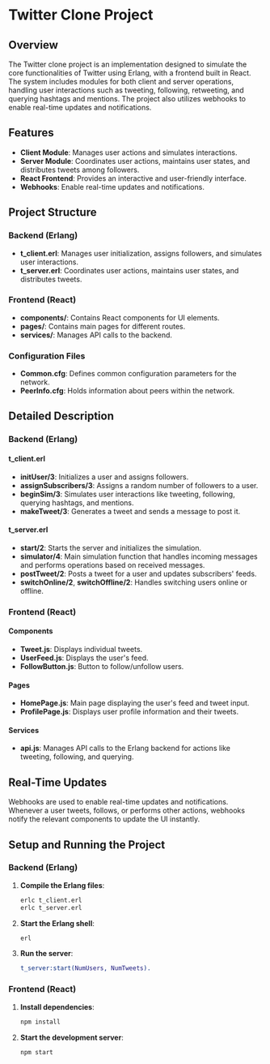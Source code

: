 # Twitter Clone Project

## Overview
The Twitter clone project is an implementation designed to simulate the core functionalities of Twitter using Erlang, with a frontend built in React. The system includes modules for both client and server operations, handling user interactions such as tweeting, following, retweeting, and querying hashtags and mentions. The project also utilizes webhooks to enable real-time updates and notifications.

## Features
- **Client Module**: Manages user actions and simulates interactions.
- **Server Module**: Coordinates user actions, maintains user states, and distributes tweets among followers.
- **React Frontend**: Provides an interactive and user-friendly interface.
- **Webhooks**: Enable real-time updates and notifications.

## Project Structure
### Backend (Erlang)
- **t_client.erl**: Manages user initialization, assigns followers, and simulates user interactions.
- **t_server.erl**: Coordinates user actions, maintains user states, and distributes tweets.

### Frontend (React)
- **components/**: Contains React components for UI elements.
- **pages/**: Contains main pages for different routes.
- **services/**: Manages API calls to the backend.

### Configuration Files
- **Common.cfg**: Defines common configuration parameters for the network.
- **PeerInfo.cfg**: Holds information about peers within the network.

## Detailed Description
### Backend (Erlang)
#### t_client.erl
- **initUser/3**: Initializes a user and assigns followers.
- **assignSubscribers/3**: Assigns a random number of followers to a user.
- **beginSim/3**: Simulates user interactions like tweeting, following, querying hashtags, and mentions.
- **makeTweet/3**: Generates a tweet and sends a message to post it.

#### t_server.erl
- **start/2**: Starts the server and initializes the simulation.
- **simulator/4**: Main simulation function that handles incoming messages and performs operations based on received messages.
- **postTweet/2**: Posts a tweet for a user and updates subscribers' feeds.
- **switchOnline/2**, **switchOffline/2**: Handles switching users online or offline.

### Frontend (React)
#### Components
- **Tweet.js**: Displays individual tweets.
- **UserFeed.js**: Displays the user's feed.
- **FollowButton.js**: Button to follow/unfollow users.

#### Pages
- **HomePage.js**: Main page displaying the user's feed and tweet input.
- **ProfilePage.js**: Displays user profile information and their tweets.

#### Services
- **api.js**: Manages API calls to the Erlang backend for actions like tweeting, following, and querying.

## Real-Time Updates
Webhooks are used to enable real-time updates and notifications. Whenever a user tweets, follows, or performs other actions, webhooks notify the relevant components to update the UI instantly.

## Setup and Running the Project
### Backend (Erlang)
1. **Compile the Erlang files**:
    ```bash
    erlc t_client.erl
    erlc t_server.erl
    ```
2. **Start the Erlang shell**:
    ```bash
    erl
    ```
3. **Run the server**:
    ```erlang
    t_server:start(NumUsers, NumTweets).
    ```

### Frontend (React)
1. **Install dependencies**:
    ```bash
    npm install
    ```
2. **Start the development server**:
    ```bash
    npm start
    ```
